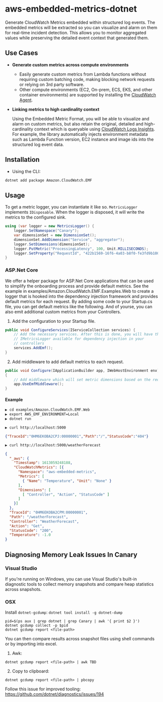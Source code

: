 # aws-embedded-metrics-dotnet

Generate CloudWatch Metrics embedded within structured log events. The embedded metrics will be extracted so you can visualize and alarm on them for real-time incident detection. This allows you to monitor aggregated values while preserving the detailed event context that generated them.

## Use Cases

- **Generate custom metrics across compute environments**

  - Easily generate custom metrics from Lambda functions without requiring custom batching code, making blocking network requests or relying on 3rd party software.
  - Other compute environments (EC2, On-prem, ECS, EKS, and other container environments) are supported by installing the [CloudWatch Agent](https://docs.aws.amazon.com/AmazonCloudWatch/latest/monitoring/CloudWatch_Embedded_Metric_Format_Generation_CloudWatch_Agent.html).

- **Linking metrics to high cardinality context**

  Using the Embedded Metric Format, you will be able to visualize and alarm on custom metrics, but also retain the original, detailed and high-cardinality context which is queryable using [CloudWatch Logs Insights](https://docs.aws.amazon.com/AmazonCloudWatch/latest/logs/AnalyzingLogData.html). For example, the library automatically injects environment metadata such as Lambda Function version, EC2 instance and image ids into the structured log event data.

## Installation

- Using the CLI:

```sh
dotnet add package Amazon.CloudWatch.EMF
```

## Usage

To get a metric logger, you can instantiate it like so.
`MetricsLogger` implements `IDisposable`. 
When the logger is disposed, it will write the metrics to the configured sink.

```c#
using (var logger = new MetricsLogger() {
    logger.SetNamespace("Canary");
    var dimensionSet = new DimensionSet();
    dimensionSet.AddDimension("Service", "aggregator");
    logger.SetDimensions(dimensionSet);
    logger.PutMetric("ProcessingLatency", 100, Unit.MILLISECONDS);
    logger.SetProperty("RequestId", "422b1569-16f6-4a03-b8f0-fe3fd9b100f8");
}
```

### ASP.Net Core

We offer a helper package for ASP.Net Core applications that can be used to simplify the
onboarding process and provide default metrics. See the example in examples/Amazon.CloudWatch.EMF.Examples.Web to create a logger that is hooked into the dependency injection framework and provides default metrics for each request. By adding some code to your Startup.cs file, you can get default metrics like the following. And of yourse, you can also emit additional custom metrics from your Controllers.

1. Add the configuration to your Startup file.

```cs
public void ConfigureServices(IServiceCollection services) {
    // Add the necessary services. After this is done, you will have the
    // IMetricsLogger available for dependency injection in your
    // controllers
    services.AddEmf();
}
```

2. Add middleware to add default metrics to each request.

```cs
public void Configure(IApplicationBuilder app, IWebHostEnvironment env)
{
    // Add middleware which will set metric dimensions based on the request routing
    app.UseEmfMiddleware();
}
```

#### Example

```sh
▶ cd examples/Amazon.CloudWatch.EMF.Web
▶ export AWS_EMF_ENVIRONMENT=Local
▶ dotnet run
```

```sh
▶ curl http://localhost:5000
```

```json
{"TraceId":"0HM6EKOBA2CPJ:00000001","Path":"/","StatusCode":"404"}
```

```sh
▶ curl http://localhost:5000/weatherForecast
```

```json
{
  "_aws": {
    "Timestamp": 1613059248188,
    "CloudWatchMetrics": [{
      "Namespace": "aws-embedded-metrics",
      "Metrics": [
        { "Name": "Temperature", "Unit": "None" }
      ],
      "Dimensions": [
        [ "Controller", "Action", "StatusCode" ]
      ]
    }]
  },
  "TraceId": "0HM6EKOBA2CPM:00000001",
  "Path": "/weatherForecast",
  "Controller": "WeatherForecast",
  "Action": "Get",
  "StatusCode": "200",
  "Temperature": -1.0
}
```

## Diagnosing Memory Leak Issues In Canary

### Visual Studio

If you're running on Windows, you can use Visual Studio's built-in diagnostic tools to collect memory
snapshots and compare heap statistics across snapshots.

### OSX

Install `dotnet-gcdump`: `dotnet tool install -g dotnet-dump`

```
pid=$(ps aux | grep dotnet | grep Canary | awk '{ print $2 }')
dotnet gcdump collect -p $pid
dotnet gcdump report <file-path>
```

You can then compare results across snapshot files using shell commands or by importing into excel.

1. Awk:

```
dotnet gcdump report <file-path> | awk TBD
```

2. Copy to clipboard:

```
dotnet gcdump report <file-path> | pbcopy
```

Follow this issue for improved tooling: https://github.com/dotnet/diagnostics/issues/194